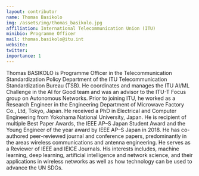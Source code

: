 ```yaml
---
layout: contributor
name: Thomas Basikolo
img: /assets/img/thomas_basikolo.jpg
affiliation: International Telecommunication Union (ITU)
minibio: Programme Officer
mail: thomas.basikolo@itu.int
website: 
twitter: 
importance: 1
---
```

Thomas BASIKOLO is Programme Officer in the Telecommunication Standardization Policy Department of the ITU Telecommunication Standardization Bureau (TSB). He coordinates and manages the ITU AI/ML Challenge in the AI for Good team and was an advisor to the ITU-T Focus group on Autonomous Networks. Prior to joining ITU, he worked as a Research Engineer in the Engineering Department of Microwave Factory Co., Ltd, Tokyo, Japan.
He received a PhD in Electrical and Computer Engineering from Yokohama National University, Japan. He is recipient of multiple Best Paper Awards, the IEEE AP–S Japan Student Award and the Young Engineer of the year award by IEEE AP–S Japan in 2018.
He has co-authored peer-reviewed journal and conference papers, predominantly in the areas wireless communications and antenna engineering. He serves as a Reviewer of IEEE and IEICE Journals. His interests includes, machine learning, deep learning, artificial intelligence and network science, and their applications in wireless networks as well as how technology can be used to advance the UN SDGs.
